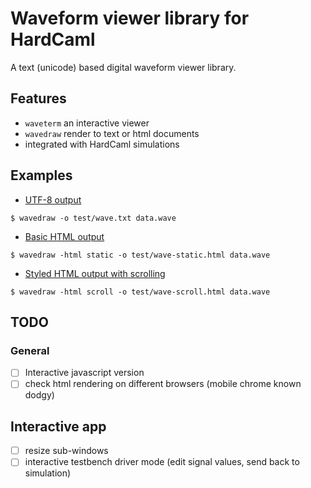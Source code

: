 # Waveform viewer library for HardCaml

A text (unicode) based digital waveform viewer library.

## Features

* `waveterm` an interactive viewer
* `wavedraw` render to text or html documents
* integrated with HardCaml simulations

## Examples

* [UTF-8 output](https://raw.githubusercontent.com/ujamjar/hardcaml-wave-term/master/test/wave.txt)

```
$ wavedraw -o test/wave.txt data.wave
```
* [Basic HTML output](http://www.ujamjar.com/hardcaml/wave-term/wave-static.html)

```
$ wavedraw -html static -o test/wave-static.html data.wave 
```

* [Styled HTML output with scrolling](http://www.ujamjar.com/hardcaml/wave-term/wave-scroll.html)

```
$ wavedraw -html scroll -o test/wave-scroll.html data.wave 
```

## TODO

### General

* [ ] Interactive javascript version
* [ ] check html rendering on different browsers (mobile chrome known dodgy)

## Interactive app

* [ ] resize sub-windows
* [ ] interactive testbench driver mode (edit signal values, send back to simulation)
